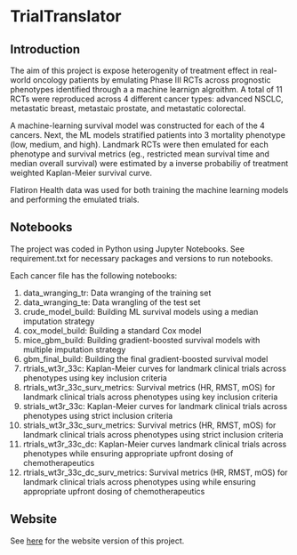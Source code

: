 # TrialTranslator

## Introduction
The aim of this project is expose heterogenity of treatment effect in real-world oncology patients by emulating Phase III RCTs across prognostic phenotypes identified through a a machine learnign algroithm. A total of 11 RCTs were reproduced across 4 different cancer types: advanced NSCLC, metastatic breast, metastaic prostate, and metastatic colorectal. 

A machine-learning survival model was constructed for each of the 4 cancers. Next, the ML models stratified patients into 3 mortality phenotype (low, medium, and high). Landmark RCTs were then emulated for each phenotype and survival metrics (eg., restricted mean survival time and median overall survival) were estimated by a inverse probabiliy of treatment weighted Kaplan-Meier survival curve. 

Flatiron Health data was used for both training the machine learning models and performing the emulated trials. 

## Notebooks
The project was coded in Python using Jupyter Notebooks. See requirement.txt for necessary packages and versions to run notebooks. 

Each cancer file has the following notebooks: 
1. data_wranging_tr: Data wranging of the training set
2. data_wranging_te: Data wrangling of the test set 
3. crude_model_build: Building ML survival models using a median imputation strategy
4. cox_model_build: Building a standard Cox model
5. mice_gbm_build: Building gradient-boosted survival models with multiple imputation strategy 
6. gbm_final_build: Building the final gradient-boosted survival model 
7. rtrials_wt3r_33c: Kaplan-Meier curves for landmark clinical trials across phenotypes using key inclusion criteria
8. rtrials_wt3r_33c_surv_metrics: Survival metrics (HR, RMST, mOS) for landmark clinical trials across phenotypes using key inclusion criteria
9. strials_wt3r_33c: Kaplan-Meier curves for landmark clinical trials across phenotypes using strict inclusion criteria
10. strials_wt3r_33c_surv_metrics: Survival metrics (HR, RMST, mOS) for landmark clinical trials across phenotypes using strict inclusion criteria
11. rtrials_wt3r_33c_dc: Kaplan-Meier curves landmark clinical trials across phenotypes while ensuring appropriate upfront dosing of chemotherapeutics 
12. rtrials_wt3r_33c_dc_surv_metrics: Survival metrics (HR, RMST, mOS) for landmark clinical trials across phenotypes using while ensuring appropriate upfront dosing of chemotherapeutics 

## Website
See [here](https://github.com/xavier-orcutt/TrialTranslator-webtool) for the website version of this project. 
